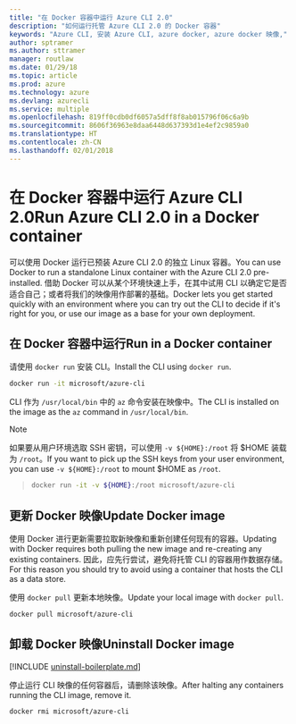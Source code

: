 ```yaml
---
title: "在 Docker 容器中运行 Azure CLI 2.0"
description: "如何运行托管 Azure CLI 2.0 的 Docker 容器"
keywords: "Azure CLI, 安装 Azure CLI, azure docker, azure docker 映像,"
author: sptramer
ms.author: sttramer
manager: routlaw
ms.date: 01/29/18
ms.topic: article
ms.prod: azure
ms.technology: azure
ms.devlang: azurecli
ms.service: multiple
ms.openlocfilehash: 819ff0cdb0df6057a5dff8f8ab015796f06c6a9b
ms.sourcegitcommit: 8606f36963e8daa6448d637393d1e4ef2c9859a0
ms.translationtype: HT
ms.contentlocale: zh-CN
ms.lasthandoff: 02/01/2018
---
```

# <a name="run-azure-cli-20-in-a-docker-container"></a><span data-ttu-id="533e3-104">在 Docker 容器中运行 Azure CLI 2.0</span><span class="sxs-lookup"><span data-stu-id="533e3-104">Run Azure CLI 2.0 in a Docker container</span></span>

<span data-ttu-id="533e3-105">可以使用 Docker 运行已预装 Azure CLI 2.0 的独立 Linux 容器。</span><span class="sxs-lookup"><span data-stu-id="533e3-105">You can use Docker to run a standalone Linux container with the Azure CLI 2.0 pre-installed.</span></span> <span data-ttu-id="533e3-106">借助 Docker 可以从某个环境快速上手，在其中试用 CLI 以确定它是否适合自己；或者将我们的映像用作部署的基础。</span><span class="sxs-lookup"><span data-stu-id="533e3-106">Docker lets you get started quickly with an environment where you can try out the CLI to decide if it's right for you, or use our image as a base for your own deployment.</span></span>

## <a name="run-in-a-docker-container"></a><span data-ttu-id="533e3-107">在 Docker 容器中运行</span><span class="sxs-lookup"><span data-stu-id="533e3-107">Run in a Docker container</span></span>

<span data-ttu-id="533e3-108">请使用 `docker run` 安装 CLI。</span><span class="sxs-lookup"><span data-stu-id="533e3-108">Install the CLI using `docker run`.</span></span>

   ```bash
   docker run -it microsoft/azure-cli
   ```

<span data-ttu-id="533e3-109">CLI 作为 `/usr/local/bin` 中的 `az` 命令安装在映像中。</span><span class="sxs-lookup"><span data-stu-id="533e3-109">The CLI is installed on the image as the `az` command in `/usr/local/bin`.</span></span>

> [!NOTE]
> <span data-ttu-id="533e3-110">如果要从用户环境选取 SSH 密钥，可以使用 `-v ${HOME}:/root` 将 $HOME 装载为 `/root`。</span><span class="sxs-lookup"><span data-stu-id="533e3-110">If you want to pick up the SSH keys from your user environment, you can use `-v ${HOME}:/root` to mount $HOME as `/root`.</span></span>

> ```bash
> docker run -it -v ${HOME}:/root microsoft/azure-cli
> ```

## <a name="update-docker-image"></a><span data-ttu-id="533e3-111">更新 Docker 映像</span><span class="sxs-lookup"><span data-stu-id="533e3-111">Update Docker image</span></span>

<span data-ttu-id="533e3-112">使用 Docker 进行更新需要拉取新映像和重新创建任何现有的容器。</span><span class="sxs-lookup"><span data-stu-id="533e3-112">Updating with Docker requires both pulling the new image and re-creating any existing containers.</span></span> <span data-ttu-id="533e3-113">因此，应先行尝试，避免将托管 CLI 的容器用作数据存储。</span><span class="sxs-lookup"><span data-stu-id="533e3-113">For this reason you should try to avoid using a container that hosts the CLI as a data store.</span></span>

<span data-ttu-id="533e3-114">使用 `docker pull` 更新本地映像。</span><span class="sxs-lookup"><span data-stu-id="533e3-114">Update your local image with `docker pull`.</span></span>

```bash
docker pull microsoft/azure-cli
```

## <a name="uninstall-docker-image"></a><span data-ttu-id="533e3-115">卸载 Docker 映像</span><span class="sxs-lookup"><span data-stu-id="533e3-115">Uninstall Docker image</span></span>

[!INCLUDE [uninstall-boilerplate.md](includes/uninstall-boilerplate.md)]

<span data-ttu-id="533e3-116">停止运行 CLI 映像的任何容器后，请删除该映像。</span><span class="sxs-lookup"><span data-stu-id="533e3-116">After halting any containers running the CLI image, remove it.</span></span>

```bash
docker rmi microsoft/azure-cli
```
